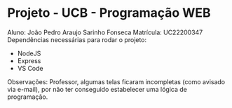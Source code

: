 ﻿# Projeto - UCB - Programação WEB
Aluno: João Pedro Araujo Sarinho Fonseca
Matrícula: UC22200347
Dependências necessárias para rodar o projeto:
- NodeJS
- Express
- VS Code

Observações: Professor, algumas telas ficaram incompletas (como avisado via e-mail), por não ter conseguido estabelecer uma lógica de programação.
